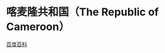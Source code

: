 # 喀麦隆共和国（The Republic of Cameroon）

[百度百科](https://baike.baidu.com/item/%E5%96%80%E9%BA%A6%E9%9A%86/229164)